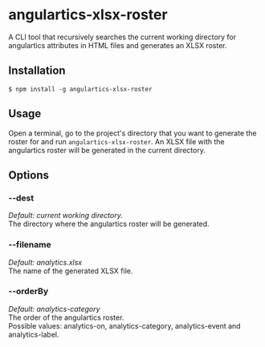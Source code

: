 # angulartics-xlsx-roster

A CLI tool that recursively searches the current working directory for angulartics attributes in HTML files and generates an XLSX roster.

## Installation

```$ npm install -g angulartics-xlsx-roster```

## Usage

Open a terminal, go to the project's directory that you want to generate the roster for and run ```angulartics-xlsx-roster```. An XLSX file with the angulartics roster will be generated in the current directory.

## Options

### --dest

*Default: current working directory.*</br>
The directory where the angulartics roster will be generated.

### --filename

*Default: analytics.xlsx*</br>
The name of the generated XLSX file.

### --orderBy

*Default: analytics-category*</br>
The order of the angulartics roster.</br>
Possible values: analytics-on, analytics-category, analytics-event and analytics-label.
